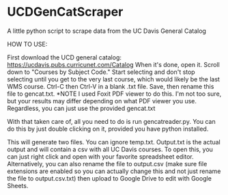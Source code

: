 # UCDGenCatScraper
A little python script to scrape data from the UC Davis General Catalog

HOW TO USE:

First download the UCD general catalog: https://ucdavis.pubs.curricunet.com/Catalog
When it's done, open it. Scroll down to "Courses by Subject Code." Start selecting and don't stop selecting until you get to the very last course, which would likely be the last WMS course.
Ctrl-C then Ctrl-V in a blank .txt file. Save, then rename this file to gencat.txt. 
	*NOTE I used Foxit PDF viewer to do this. I'm not too sure, but your results may differ depending on what PDF viewer you use. Regardless, you can just use the provided gencat.txt

With that taken care of, all you need to do is run gencatreader.py. You can do this by just double clicking on it, provided you have python installed.

This will generate two files. You can ignore temp.txt. Output.txt is the actual output and will contain a csv with all UC Davis courses. 
To open this, you can just right click and open with your favorite spreadsheet editor. 
Alternatively, you can also rename the file to output.csv (make sure file extensions are enabled so you can actually change this and not just rename the file to output.csv.txt) then upload to Google Drive to edit with Google Sheets.